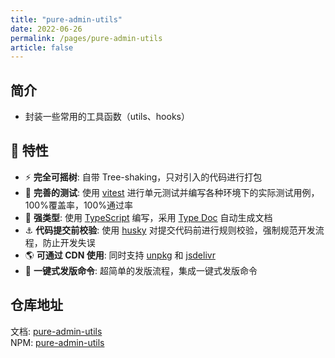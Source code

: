 ```yaml
---
title: "pure-admin-utils"
date: 2022-06-26
permalink: /pages/pure-admin-utils
article: false
---
```


## 简介

- 封装一些常用的工具函数（utils、hooks）

## 🚀 特性

- ⚡ **完全可摇树**: 自带 Tree-shaking，只对引入的代码进行打包
- 🧪 **完善的测试**: 使用 [vitest](https://cn.vitest.dev/) 进行单元测试并编写各种环境下的实际测试用例，100%覆盖率，100%通过率
- 🦾 **强类型**: 使用 [TypeScript](https://www.typescriptlang.org/) 编写，采用 [Type Doc](https://typedoc.org/) 自动生成文档
- ⚓ **代码提交前校验**: 使用 [husky](https://typicode.github.io/husky/#/) 对提交代码前进行规则校验，强制规范开发流程，防止开发失误
- 🌎 **可通过 CDN 使用**: 同时支持 [unpkg](https://unpkg.com/@pureadmin/utils) 和 [jsdelivr](https://cdn.jsdelivr.net/npm/@pureadmin/utils)
- 🕋 **一键式发版命令**: 超简单的发版流程，集成一键式发版命令

## 仓库地址

文档: [pure-admin-utils](https://pure-admin-utils.vercel.app)  
NPM: [pure-admin-utils](https://www.npmjs.com/package/@pureadmin/utils)
